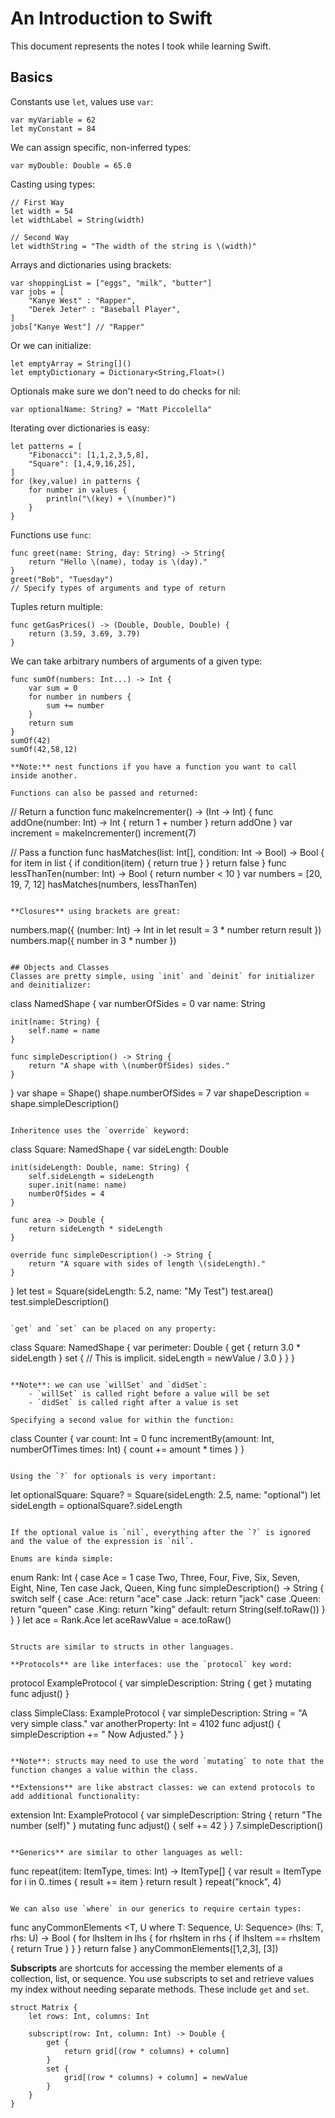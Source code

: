 # An Introduction to Swift
This document represents the notes I took while learning Swift.

## Basics

Constants use `let`, values use `var`:

```
var myVariable = 62
let myConstant = 84
```

We can assign specific, non-inferred types:

```
var myDouble: Double = 65.0
```

Casting using types:

```
// First Way
let width = 54
let widthLabel = String(width)

// Second Way
let widthString = "The width of the string is \(width)"
```

Arrays and dictionaries using brackets:

```
var shoppingList = ["eggs", "milk", "butter"]
var jobs = [
    "Kanye West" : "Rapper",
    "Derek Jeter" : "Baseball Player",
]
jobs["Kanye West"] // "Rapper"
```

Or we can initialize:

```
let emptyArray = String[]()
let emptyDictionary = Dictionary<String,Float>()
```

Optionals make sure we don't need to do checks for nil:

```
var optionalName: String? = "Matt Piccolella"
```

Iterating over dictionaries is easy:

```
let patterns = [
    "Fibonacci": [1,1,2,3,5,8],
    "Square": [1,4,9,16,25],
]
for (key,value) in patterns {
    for number in values {
        println("\(key) + \(number)")
    }
}
```

Functions use `func`:

```
func greet(name: String, day: String) -> String{
    return "Hello \(name), today is \(day)."
}
greet("Bob", "Tuesday")
// Specify types of arguments and type of return
```

Tuples return multiple:

```
func getGasPrices() -> (Double, Double, Double) {
    return (3.59, 3.69, 3.79)
}
```

We can take arbitrary numbers of arguments of a given type:

```
func sumOf(numbers: Int...) -> Int {
    var sum = 0
    for number in numbers {
        sum += number
    }
    return sum
}
sumOf(42)
sumOf(42,58,12)

**Note:** nest functions if you have a function you want to call inside another.

Functions can also be passed and returned:

```
// Return a function
func makeIncrementer() -> (Int -> Int) {
    func addOne(number: Int) -> Int {
        return 1 + number
    }
    return addOne
}
var increment = makeIncrementer()
increment(7)

// Pass a function
func hasMatches(list: Int[], condition: Int -> Bool) -> Bool {
    for item in list {
        if condition(item) {
            return true
        }
    }
    return false
}
func lessThanTen(number: Int) -> Bool {
    return number < 10
}
var numbers = [20, 19, 7, 12]
hasMatches(numbers, lessThanTen)
```

**Closures** using brackets are great:

```
numbers.map({
    (number: Int) -> Int in
    let result = 3 * number
    return result
    })
numbers.map({ number in 3 * number })
```

## Objects and Classes
Classes are pretty simple, using `init` and `deinit` for initializer and deinitializer:
```
class NamedShape {
    var numberOfSides = 0
    var name: String

    init(name: String) {
        self.name = name
    }

    func simpleDescription() -> String {
        return "A shape with \(numberOfSides) sides."
    }
}
var shape = Shape()
shape.numberOfSides = 7
var shapeDescription = shape.simpleDescription()
```

Inheritence uses the `override` keyword:

```
class Square: NamedShape {
    var sideLength: Double 

    init(sideLength: Double, name: String) {
        self.sideLength = sideLength
        super.init(name: name)
        numberOfSides = 4
    }

    func area -> Double {
        return sideLength * sideLength
    }

    override func simpleDescription() -> String {
        return "A square with sides of length \(sideLength)."
    }
}
let test = Square(sideLength: 5.2, name: "My Test")
test.area()
test.simpleDescription()
```

`get` and `set` can be placed on any property:

```
class Square: NamedShape {
    var perimeter: Double {
        get {
            return 3.0 * sideLength
        }
        set {
            // This is implicit.
            sideLength = newValue / 3.0
        }
    } 
}
```

**Note**: we can use `willSet` and `didSet`:
    - `willSet` is called right before a value will be set
    - `didSet` is called right after a value is set

Specifying a second value for within the function:

```
class Counter {
    var count: Int = 0
    func incrementBy(amount: Int, numberOfTimes times: Int) {
        count += amount * times
    }
}
```

Using the `?` for optionals is very important:

```
let optionalSquare: Square? = Square(sideLength: 2.5, name: "optional")
let sideLength = optionalSquare?.sideLength
```

If the optional value is `nil`, everything after the `?` is ignored and the value of the expression is `nil`.

Enums are kinda simple:

```
enum Rank: Int {
    case Ace = 1
    case Two, Three, Four, Five, Six, Seven, Eight, Nine, Ten
    case Jack, Queen, King
    func simpleDescription() -> String {
        switch self {
        case .Ace:
            return "ace"
        case .Jack:
            return "jack"
        case .Queen:
            return "queen"
        case .King:
            return "king"
        default:
            return String(self.toRaw())
        }
    }
}
let ace = Rank.Ace
let aceRawValue = ace.toRaw()
```

Structs are similar to structs in other languages.

**Protocols** are like interfaces: use the `protocol` key word:

```
protocol ExampleProtocol {
    var simpleDescription: String { get }
    mutating func adjust()
}

class SimpleClass: ExampleProtocol {
    var simpleDescription: String = "A very simple class."
    var anotherProperty: Int = 4102
    func adjust() {
        simpleDescription += " Now Adjusted."
    }
}
```

**Note**: structs may need to use the word `mutating` to note that the function changes a value within the class.

**Extensions** are like abstract classes: we can extend protocols to add additional functionality:

```
extension Int: ExampleProtocol {
    var simpleDescription: String {
        return  "The number \(self)"
    }
    mutating func adjust() {
        self += 42
    }
}
7.simpleDescription()
```

**Generics** are similar to other languages as well:

```
func repeat<ItemType>(item: ItemType, times: Int) -> ItemType[] {
    var result = ItemType[]()
    for i in 0..times {
        result += item
    }
    return result
}
repeat("knock", 4)
```

We can also use `where` in our generics to require certain types:

```
func anyCommonElements <T, U where T: Sequence, U: Sequence> (lhs: T, rhs: U) -> Bool {
    for lhsItem in lhs {
        for rhsItem in rhs {
            if lhsItem == rhsItem {
                return True
            }
        }
    }
    return false
}
anyCommonElements([1,2,3], [3])

**Subscripts** are shortcuts for accessing the member elements of a collection, list, or sequence. You use subscripts to set and retrieve values my index without needing separate methods. These include `get` and `set`.

```
struct Matrix {
    let rows: Int, columns: Int

    subscript(row: Int, column: Int) -> Double {
        get {
            return grid[(row * columns) + column]
        }
        set {
            grid[(row * columns) + column] = newValue
        }
    }
}












